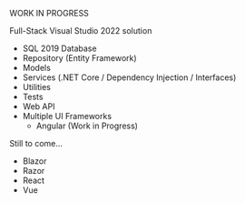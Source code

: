 WORK IN PROGRESS

Full-Stack Visual Studio 2022 solution
- SQL 2019 Database
- Repository (Entity Framework)
- Models
- Services (.NET Core / Dependency Injection / Interfaces)
- Utilities
- Tests
- Web API
- Multiple UI Frameworks
  - Angular (Work in Progress)

Still to come...
  - Blazor
  - Razor
  - React
  - Vue
